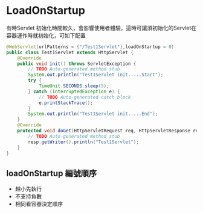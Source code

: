 
# LoadOnStartup
有時Servlet 初始化時間較久，會影響使用者體驗，這時可讓須初始化的Servlet在容器運作時就初始化，可如下配置
```java
@WebServlet(urlPatterns = {"/Test1Servlet"},loadOnStartup = 0)
public class Test1Servlet extends HttpServlet {
	@Override
	public void init() throws ServletException {
		// TODO Auto-generated method stub
		System.out.println("Test1Servlet init.....Start");
		try {
			TimeUnit.SECONDS.sleep(5);
		} catch (InterruptedException e) {
			// TODO Auto-generated catch block
			e.printStackTrace();
		}
		System.out.println("Test1Servlet init.....End");
	}
	@Override
	protected void doGet(HttpServletRequest req, HttpServletResponse resp) throws ServletException, IOException {
		// TODO Auto-generated method stub		
		resp.getWriter().println("Test1Servlet");
	}
}
```
## loadOnStartup 編號順序
* 越小先執行
* 不支持負數
* 相同看容器決定順序
